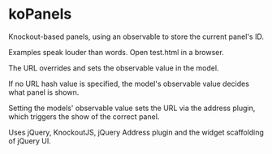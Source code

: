koPanels
========

Knockout-based panels, using an observable to store the current panel's ID.

Examples speak louder than words. Open test.html in a browser.

The URL overrides and sets the observable value in the model.

If no URL hash value is specified, the model's observable
value decides what panel is shown.

Setting the models' observable value sets the URL via the address plugin,
which triggers the show of the correct panel.

Uses jQuery, KnockoutJS, jQuery Address plugin and the widget scaffolding of jQuery UI.
